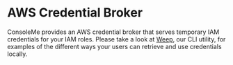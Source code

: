 # AWS Credential Broker

ConsoleMe provides an AWS credential broker that serves temporary IAM credentials for your IAM roles. Please take a look at [Weep](../../weep-cli/aws-credentials-in-the-cli-using-weep.md), our CLI utility, for examples of the different ways your users can retrieve and use credentials locally.

